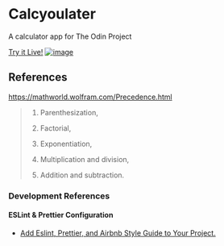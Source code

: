 # Calcyoulater

A calculator app for The Odin Project

[Try it Live!](https://calcyoulater.vercel.app/)
[![image](https://user-images.githubusercontent.com/76430758/178101591-eaaed8c7-afd1-4624-ae08-b2833867c33f.png)](https://calcyoulater.vercel.app/)



## References

<https://mathworld.wolfram.com/Precedence.html>

> 1. Parenthesization,
>
> 2. Factorial,
>
> 3. Exponentiation,
>
> 4. Multiplication and division,
>
> 5. Addition and subtraction.

### Development References

#### ESLint & Prettier Configuration

- [Add Eslint, Prettier, and Airbnb Style Guide to Your Project.](https://dev.to/saurabhggc/add-eslint-prettier-and-airbnb-to-your-project-3mo8)
